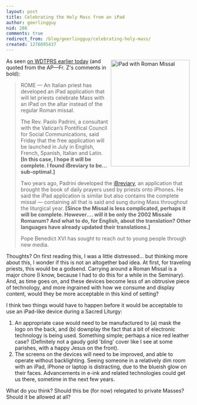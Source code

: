 ```yaml
---
layout: post
title: Celebrating the Holy Mass from an iPad
author: geerlingguy
nid: 286
comments: true
redirect_from: /blog/geerlingguy/celebrating-holy-mass/
created: 1276895437
---
```

<p><img alt="iPad with Roman Missal" src="http://www.opensourcecatholic.com/sites/opensourcecatholic.com/files/user-uploads/oscatholic/roman-missal-ipad.png" style="margin-left: 5px; margin-right: 5px; margin-top: 5px; margin-bottom: 5px; float: right; width: 214px; height: 289px; " title="" />As seen <a href="http://wdtprs.com/blog/2010/06/ipad-replacing-altar-missal-wdtprs-poll/">on WDTPRS earlier today</a> (and quoted from the AP&mdash;Fr. Z&#39;s comments in bold):</p>
<blockquote>
<p>ROME &mdash; An Italian priest has developed an iPad application that will let priests celebrate Mass with an iPad on the altar instead of the regular Roman missal.</p>
<p>The Rev. Paolo Padrini, a consultant with the Vatican&rsquo;s Pontifical Council for Social Communications, said Friday that the free application will be launched in July in English, French, Spanish, Italian and Latin. <strong>[In this case, I hope it will be complete. I found iBreviary to be&hellip; sub-optimal.]</strong></p>
<p>Two years ago, Padrini developed the <a href="http://ibreviary.com/">iBreviary</a>, an application that brought the book of daily prayers used by priests onto iPhones. He said the iPad application is similar but also contains the complete missal &mdash; containing all that is said and sung during Mass throughout the liturgical year. <strong>[Since the Missal is less complicated, perhaps it will be complete. However&hellip;. will it be only the 2002 Missale Romanum? And what to do, for English, about the translation? Other languages have already updated their translations.]</strong></p>
<p>Pope Benedict XVI has sought to reach out to young people through new media.</p>
</blockquote>
<p>Thoughts? On first reading this, I was a little distressed... but thinking more about this, I wonder if this is not an altogether bad idea. At first, for traveling priests, this would be a godsend. Carrying around a Roman Missal is a major chore (I know, because I had to do this for a while in the Seminary). And, as time goes on, and these devices become less of an obtrusive piece of technology, and more ingrained with how we consume and display content, would they be more acceptable in this kind of setting?</p>
<p>I think two things would have to happen before it would be acceptable to use an iPad-like device during a Sacred Liturgy:</p>
<ol>
<li>An appropriate case would need to be manufactured to (a) mask the logo on the back, and (b) downplay the fact that a bit of electronic technology is being used. Something simple; perhaps a nice red leather case? (Definitely not a gaudy gold &#39;bling&#39; cover like I see at some parishes, with a happy Jesus on the front).</li>
<li>The screens on the devices will need to be improved, and able to operate without backlighting. Seeing someone in a relatively dim room with an iPad, iPhone or laptop is distracting, due to the blueish glow on their faces. Advancements in e-ink and related technologies could get us there, sometime in the next few years.</li>
</ol>
<p>What do you think? Should this be (for now) relegated to private Masses? Should it be allowed at all?</p>
